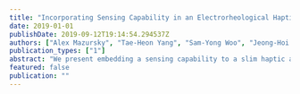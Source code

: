 ```yaml
---
title: "Incorporating Sensing Capability in an Electrorheological Haptic Module"
date: 2019-01-01
publishDate: 2019-09-12T19:14:54.294537Z
authors: ["Alex Mazursky", "Tae-Heon Yang", "Sam-Yong Woo", "Jeong-Hoi Koo"]
publication_types: ["1"]
abstract: "We present embedding a sensing capability to a slim haptic actuator based on electrorheological (ER) fluids, designed for conveying vivid kinesthetic and tactile sensations at small scale. Haptic feedback is produced through electrorheological fluid’s controllable resistive force and varies with the actuator’s deformation. To demonstrate the proposed actuator’s feedback in realistic applications, a method for measuring the actuator’s deformation must be implemented for feedback control. To this end, in this study, we incorporate a sensor design based on stress-sensitive resistive film in bending to the ER haptic actuator. The combined actuator and sensor module was tested for its ability to simultaneously actuate and sense the actuator’s state under indentation. The results show that the deflection sensor can accurately track the actuator’s displacement over its small stroke range. Thus, the proposed sensor may enable control of the output resistive force according to displacement."
featured: false
publication: ""
---
```



